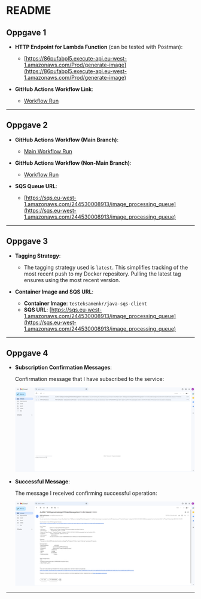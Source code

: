 
# README

## Oppgave 1

- **HTTP Endpoint for Lambda Function** (can be tested with Postman):
  - [https://86pufabpl5.execute-api.eu-west-1.amazonaws.com/Prod/generate-image](https://86pufabpl5.execute-api.eu-west-1.amazonaws.com/Prod/generate-image)  <!-- Updated endpoint -->

- **GitHub Actions Workflow Link**:
  - [Workflow Run](https://github.com/Ernttimus/pgr301-exam-2024/actions/runs/11843678495/job/33008024357)

---

## Oppgave 2

- **GitHub Actions Workflow (Main Branch)**:
  - [Main Workflow Run](https://github.com/Ernttimus/pgr301-exam-2024/actions/runs/11843678501/job/33005925210)

- **GitHub Actions Workflow (Non-Main Branch)**:
  - [Workflow Run](https://github.com/Ernttimus/pgr301-exam-2024/actions/runs/11843573878/job/33005973793)

- **SQS Queue URL**:
  - [https://sqs.eu-west-1.amazonaws.com/244530008913/image_processing_queue](https://sqs.eu-west-1.amazonaws.com/244530008913/image_processing_queue)

---

## Oppgave 3

- **Tagging Strategy**: 
  - The tagging strategy used is `latest`. This simplifies tracking of the most recent push to my Docker repository. Pulling the latest tag ensures using the most recent version.

- **Container Image and SQS URL**:
  - **Container Image**: `testeksamenkr/java-sqs-client`
  - **SQS URL**: [https://sqs.eu-west-1.amazonaws.com/244530008913/image_processing_queue](https://sqs.eu-west-1.amazonaws.com/244530008913/image_processing_queue)

---

## Oppgave 4

- **Subscription Confirmation Messages**:
  
  Confirmation message that I have subscribed to the service:
  
  ![Subscription Confirmation](img/messages.png)
  
- **Successful Message**:

  The message I received confirming successful operation:
  
  ![Operation Successful](img/det_fungerte.png)

---
